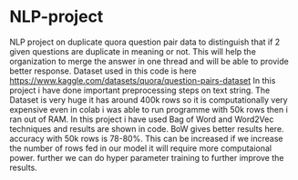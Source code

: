 # NLP-project
NLP project on duplicate quora question pair data to distinguish that if 2 given questions are duplicate in meaning or not. This will help the organization to merge the answer in one thread and will be able to provide better response.
Dataset used in this code is here https://www.kaggle.com/datasets/quora/question-pairs-dataset
In this project i have done important preprocessing steps on text string.
The Dataset is very huge it has around 400k rows so it is computationally very expensive even in colab i was able to run programme with
50k rows then i ran out of RAM.
In this project i have used Bag of Word and Word2Vec techniques and results are shown in code. BoW gives better results here.
accuracy with 50k rows is 78-80%. This can be increased if we increase the number of rows fed in our model it will require more computaional power.
further we can do hyper parameter training to further improve the results.
